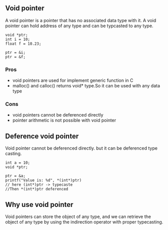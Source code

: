 
## Void pointer
A void pointer is a pointer that has no associated data type with it. A void pointer can hold address of any type and can be typcasted to any type.

```
void *ptr;
int i = 10;
float f = 10.23;

ptr = &i;
ptr = &f;
```

### Pros
- void pointers are used for implement generic function in C
- malloc() and calloc() returns void* type.So it can be used with any data type
### Cons
- void pointers cannot be deferenced directly
- pointer arithmetic is not possible with void pointer

## Deference void pointer 
Void pointer cannot be deferenced directly. but it can be deferenced type casting. 
```
int a = 10;
void *ptr;

ptr = &a;
printf("Value is: %d", *(int*)ptr)
// here (int*)ptr -> typecaste
//Then *(int*)ptr deferenced
```

## Why use void pointer
 Void pointers can store the object of any type, and we can retrieve the object of any type by using the indirection operator with proper typecasting.